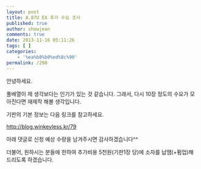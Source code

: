 ```yaml
---
layout: post
title: A.87U EX 추가 수요 조사
published: true
author: showjean
comments: true
date: 2013-11-16 05:11:26
tags: [ ]
categories:
    - '%ea%b8%b0%ed%8c%90'
permalink: /290
---
```

안녕하세요.



풀배열이 제 생각보다는 인기가&nbsp;있는 것 같습니다. 그래서, 다시 10장 정도의 수요가 모아진다면 재제작 해볼 생각입니다.



기판의 기본 정보는 다음 링크를 참고하세요.&nbsp;

http://blog.winkeyless.kr/79



아래 댓글로 신청 예상 수량을 남겨주시면 감사하겠습니다^^



더불어, 원하시는 분들에 한하여 추가비용 5천원(기판1장 당)에&nbsp;소자를 납땜(+펌업)해 드리도록 하겠습니다.